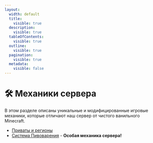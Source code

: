 ```yaml
---
layout:
  width: default
  title:
    visible: true
  description:
    visible: true
  tableOfContents:
    visible: true
  outline:
    visible: true
  pagination:
    visible: true
  metadata:
    visible: false
---
```


# 🛠️ Механики сервера

В этом разделе описаны уникальные и модифицированные игровые механики, которые отличают наш сервер от чистого ванильного Minecraft.

* [Приваты и регионы](claim-land.md)
* [Система Пивоварения](sistema-pivovareniya-brewery.md) - **Особая механика сервера!**

